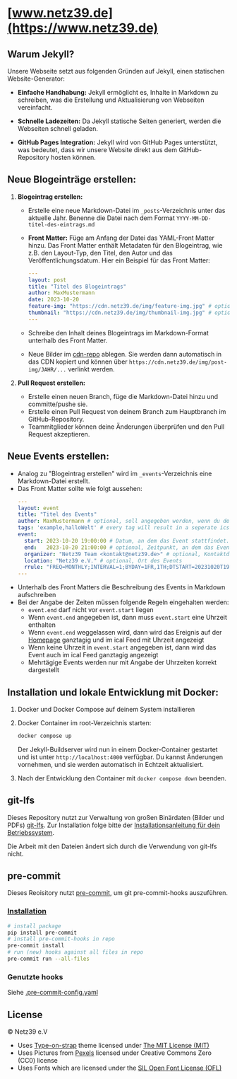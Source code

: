 # [www.netz39.de](https://www.netz39.de)

## Warum Jekyll?

Unsere Webseite setzt aus folgenden Gründen auf Jekyll, einen statischen Website-Generator:

- **Einfache Handhabung:** Jekyll ermöglicht es, Inhalte in Markdown zu schreiben, was die Erstellung und Aktualisierung von Webseiten vereinfacht.

- **Schnelle Ladezeiten:** Da Jekyll statische Seiten generiert, werden die Webseiten schnell geladen.

- **GitHub Pages Integration:** Jekyll wird von GitHub Pages unterstützt, was bedeutet, dass wir unsere Website direkt aus dem GitHub-Repository hosten können.

## Neue Blogeinträge erstellen:

1. **Blogeintrag erstellen:**

    - Erstelle eine neue Markdown-Datei im `_posts`-Verzeichnis unter das aktuelle Jahr. Benenne die Datei nach dem Format `YYYY-MM-DD-titel-des-eintrags.md`
    - **Front Matter:** Füge am Anfang der Datei das YAML-Front Matter hinzu. Das Front Matter enthält Metadaten für den Blogeintrag, wie z.B. den Layout-Typ, den Titel, den Autor und das Veröffentlichungsdatum. Hier ein Beispiel für das Front Matter:

        ```yaml
        ---
        layout: post
        title: "Titel des Blogeintrags"
        author: MaxMustermann
        date: 2023-10-20
        feature-img: "https://cdn.netz39.de/img/feature-img.jpg" # optional
        thumbnail: "https://cdn.netz39.de/img/thumbnail-img.jpg" # optional
        ---
        ```
    - Schreibe den Inhalt deines Blogeintrags im Markdown-Format unterhalb des Front Matter.
    - Neue Bilder im [cdn-repo](https://github.com/netz39/cdn.netz39.de) ablegen. Sie werden dann automatisch in das
    CDN kopiert und können über `https://cdn.netz39.de/img/post-img/JAHR/...` verlinkt werden.

2. **Pull Request erstellen:**

    - Erstelle einen neuen Branch, füge die Markdown-Datei hinzu und committe/pushe sie.
    - Erstelle einen Pull Request von deinem Branch zum Hauptbranch im GitHub-Repository.
    - Teammitglieder können deine Änderungen überprüfen und den Pull Request akzeptieren.

## Neue Events erstellen:

- Analog zu "Blogeintrag erstellen" wird im `_events`-Verzeichnis eine Markdown-Datei erstellt.
- Das Front Matter sollte wie folgt aussehen:
    ```yaml
    ---
    layout: event
    title: "Titel des Events"
    author: MaxMustermann # optional, soll angegeben werden, wenn du der Ansprechpartner des Events bist
    tags: 'example,halloWelt' # every tag will result in a seperate ics feed
    event:
      start: 2023-10-20 19:00:00 # Datum, an dem das Event stattfindet. Die Zeit ist optional
      end:   2023-10-20 21:00:00 # optional, Zeitpunkt, an dem das Event endet
      organizer: "Netz39 Team <kontakt@netz39.de>" # optional, Kontaktdaten im ical Event
      location: "Netz39 e.V." # optional, Ort des Events
      rrule: "FREQ=MONTHLY;INTERVAL=1;BYDAY=1FR,1TH;DTSTART=20231020T190000" # follows https://icalendar.org/iCalendar-RFC-5545/3-3-10-recurrence-rule.html the given order is relevant!
    ---
    ```
- Unterhalb des Front Matters die Beschreibung des Events in Markdown aufschreiben
- Bei der Angabe der Zeiten müssen folgende Regeln eingehalten werden:
    - `event.end` darf nicht vor `event.start` liegen
    - Wenn `event.end` angegeben ist, dann muss `event.start` eine Uhrzeit enthalten
    - Wenn `event.end` weggelassen wird, dann wird das Ereignis auf der [Homepage](https://www.netz39.de/events) ganztagig und im ical Feed mit Uhrzeit angezeigt
    - Wenn keine Uhrzeit in `event.start` angegeben ist, dann wird das Event auch im ical Feed ganztagig angezeigt
    - Mehrtägige Events werden nur mit Angabe der Uhrzeiten korrekt dargestellt

## Installation und lokale Entwicklung mit Docker:

1. Docker und Docker Compose auf deinem System installieren
2. Docker Container im root-Verzeichnis starten:
   ```bash
   docker compose up
   ```

   Der Jekyll-Buildserver wird nun in einem Docker-Container gestartet und ist unter `http://localhost:4000` verfügbar. Du kannst Änderungen vornehmen, und sie werden automatisch in Echtzeit aktualisiert.
3. Nach der Entwicklung den Container mit `docker compose down` beenden.

## git-lfs

Dieses Repository nutzt zur Verwaltung von großen Binärdaten (Bilder und PDFs) [git-lfs](https://git-lfs.com/). Zur Installation folge bitte der [Installationsanleitung für dein Betriebssystem](https://github.com/git-lfs/git-lfs#installing).

Die Arbeit mit den Dateien ändert sich durch die Verwendung von git-lfs nicht.

## pre-commit

Dieses Reoisitory nutzt [pre-commit](https://pre-commit.com/), um git pre-commit-hooks auszuführen.

### [Installation](https://pre-commit.com/#installation)

```bash
# install package
pip install pre-commit
# install pre-commit-hooks in repo
pre-commit install
# run (new) hooks against all files in repo
pre-commit run --all-files
```

### Genutzte hooks

Siehe [.pre-commit-config.yaml](./.pre-commit-config.yaml)

## License

© Netz39 e.V

- Uses [Type-on-strap](https://github.com/sylhare/Type-on-Strap) theme licensed under [The MIT License (MIT)](/LICENSE)
- Uses Pictures from [Pexels](https://www.pexels.com/) licensed under Creative Commons Zero (CC0) license
- Uses Fonts which are licensed under the [SIL Open Font License (OFL)](https://scripts.sil.org/cms/scripts/page.php?site_id=nrsi&id=OFL)


